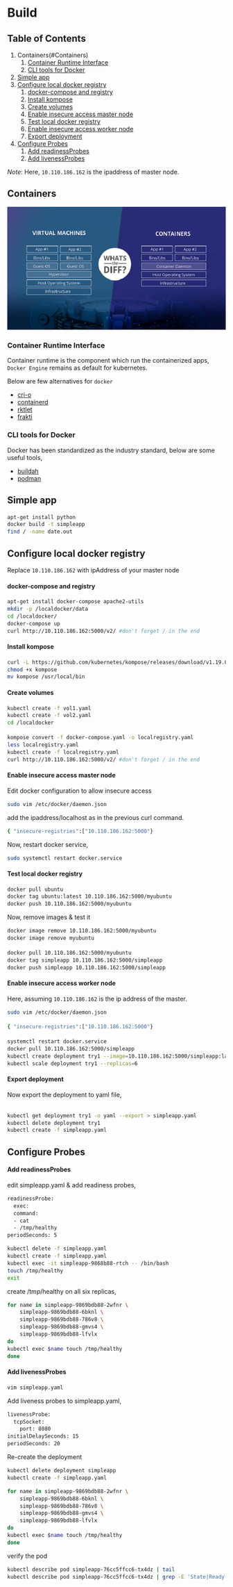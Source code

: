 # Build
## Table of Contents
1. Containers(#Containers)
   1. [Container Runtime Interface](#Container-Runtime-Interface)
   2. [CLI tools for Docker](#CLI-tools-for-Docker)
2. [Simple app](#simple-app)
3. [Configure local docker registry](#build-local-docker-registry)
	1. [docker-compose and registry](#docker-compose-and-registry)
	2. [Install kompose](#Install-kompose)
	3. [Create volumes](#Create-volumes)
	4. [Enable insecure access master node](#Enable-insecure-access-master-node)
	5. [Test local docker registry](#Test-local-docker-registry)
	6. [Enable insecure access worker node](#Enable-insecure-access-worker-node)
	7. [Export deployment](#Export-deployment)
4. [Configure Probes](#Configure-Probes)
	1. [Add readinessProbes](#Add-readinessProbes)
	2. [Add livenessProbes](#Add-livenessProbes)



_Note_: Here, `10.110.186.162` is the ipaddress of master node.

## Containers

![](https://raw.githubusercontent.com/zillani/img/master/k8s-resources/vm-vs-container.jpg)

### Container Runtime Interface

Container runtime is the component which run the containerized apps, `Docker Engine` remains as default
for kubernetes.

Below are few alternatives for `docker`
- [cri-o](https://cri-o.io/)
- [containerd](https://containerd.io)
- [rktlet](https://github.com/kubernetes-retired/rktlet)
- [frakti](https://github.com/kubernetes/frakti)

### CLI tools for Docker

Docker has been standardized as the industry standard, below are some useful tools,
- [buildah](https://github.com/containers/buildah)
- [podman](https://podman.io/)


## Simple app

```bash
apt-get install python
docker build -t simpleapp
find / -name date.out
```

## Configure local docker registry

Replace `10.110.186.162` with ipAddress of your master node

#### docker-compose and registry
```bash
apt-get install docker-compose apache2-utils
mkdir -p /localdocker/data
cd /localdocker/
docker-compose up
curl http://10.110.186.162:5000/v2/ #don't forget / in the end
```

#### Install kompose
```bash
curl -L https://github.com/kubernetes/kompose/releases/download/v1.19.0/kompose-linux-amd64 -o kompose
chmod +x kompose
mv kompose /usr/local/bin
```

#### Create volumes

```bash
kubectl create -f vol1.yaml
kubectl create -f vol2.yaml
cd /localdocker

kompose convert -f docker-compose.yaml -o localregistry.yaml
less localregistry.yaml
kubectl create -f localregistry.yaml
curl http://10.110.186.162:5000/v2/ #don't forget / in the end
```

#### Enable insecure access master node

Edit docker configuration to allow insecure access

```bash
sudo vim /etc/docker/daemon.json
```
add the ipaddress/localhost as in the previous curl command. 

```bash
{ "insecure-registries":["10.110.186.162:5000"}
```
Now, restart docker service, 

```bash
sudo systemctl restart docker.service
```

#### Test local docker registry

```bash
docker pull ubuntu
docker tag ubuntu:latest 10.110.186.162:5000/myubuntu
docker push 10.110.186.162:5000/myubuntu
```
Now, remove images & test it

```bash
docker image remove 10.110.186.162:5000/myubuntu
docker image remove myubuntu

docker pull 10.110.186.162:5000/myubuntu
docker tag simpleapp 10.110.186.162:5000/simpleapp
docker push simpleapp 10.110.186.162:5000/simpleapp
```

#### Enable insecure access worker node

Here, assuming `10.110.186.162` is the ip address of the master.
```bash
sudo vim /etc/docker/daemon.json

{ "insecure-registries":["10.110.186.162:5000"}

systemctl restart docker.service
docker pull 10.110.186.162:5000/simpleapp
kubectl create deployment try1 --image=10.110.186.162:5000/simpleapp:latest
kubectl scale deployment try1 --replicas=6

```

#### Export deployment
Now export the deployment to yaml file,
```bash

kubectl get deployment try1 -o yaml --export > simpleapp.yaml
kubectl delete deployment try1
kubectl create -f simpleapp.yaml

```

## Configure Probes

#### Add readinessProbes
edit simpleapp.yaml & add readiness probes,
```bash
readinessProbe:
  exec:
  command:
  - cat
  - /tmp/healthy
periodSeconds: 5
```

```bash
kubectl delete -f simpleapp.yaml
kubectl create -f simpleapp.yaml
kubectl exec -it simpleapp-9868b88-rtch -- /bin/bash
touch /tmp/healthy
exit
``` 

create /tmp/healthy on all six replicas,

```bash
for name in simpleapp-9869bdb88-2wfnr \
	simpleapp-9869bdb88-6bknl \
	simpleapp-9869bdb88-786v8 \
	simpleapp-9869bdb88-gmvs4 \
	simpleapp-9869bdb88-lfvlx
do 
kubectl exec $name touch /tmp/healthy
done
```
#### Add livenessProbes

```bash
vim simpleapp.yaml
```
Add liveness probes to simpleapp.yaml,
```bash
livenessProbe: 
  tcpSocket:
    port: 8080
initialDelaySeconds: 15
periodSeconds: 20
```
Re-create the deployment
```bash
kubectl delete deployment simpleapp
kubectl create -f simpleapp.yaml
```

```bash
for name in simpleapp-9869bdb88-2wfnr \
	simpleapp-9869bdb88-6bknl \
	simpleapp-9869bdb88-786v8 \
	simpleapp-9869bdb88-gmvs4 \
	simpleapp-9869bdb88-lfvlx
do 
kubectl exec $name touch /tmp/healthy
done
```

verify the pod

```bash
kubectl describe pod simpleapp-76cc5ffcc6-tx4dz | tail
kubectl describe pod simpleapp-76cc5ffcc6-tx4dz | grep -E 'State|Ready'
```

